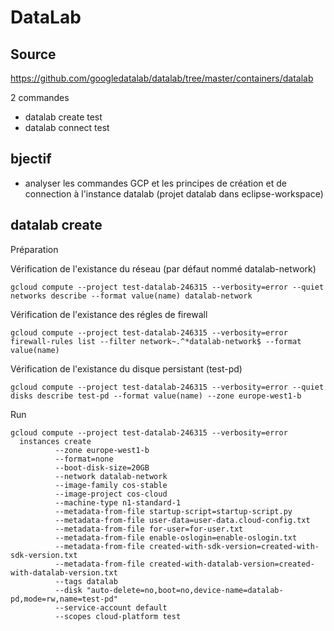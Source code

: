 # DataLab

## Source
https://github.com/googledatalab/datalab/tree/master/containers/datalab

2 commandes
- datalab create test
- datalab connect test

## bjectif
- analyser les commandes GCP et les principes de création et de connection à l'instance datalab
(projet datalab dans eclipse-workspace)

## datalab create
Préparation

Vérification de l'existance du réseau (par défaut nommé datalab-network)
```Shell
gcloud compute --project test-datalab-246315 --verbosity=error --quiet networks describe --format value(name) datalab-network
```

Vérification de l'existance des régles de firewall
```Shell
gcloud compute --project test-datalab-246315 --verbosity=error firewall-rules list --filter network~.^*datalab-network$ --format value(name)
```

Vérification de l'existance du disque persistant (test-pd)
```Shell
gcloud compute --project test-datalab-246315 --verbosity=error --quiet disks describe test-pd --format value(name) --zone europe-west1-b
```

Run
```Shell
gcloud compute --project test-datalab-246315 --verbosity=error 
  instances create 
          --zone europe-west1-b 
          --format=none 
          --boot-disk-size=20GB 
          --network datalab-network 
          --image-family cos-stable 
          --image-project cos-cloud 
          --machine-type n1-standard-1 
          --metadata-from-file startup-script=startup-script.py 
          --metadata-from-file user-data=user-data.cloud-config.txt 
          --metadata-from-file for-user=for-user.txt 
          --metadata-from-file enable-oslogin=enable-oslogin.txt 
          --metadata-from-file created-with-sdk-version=created-with-sdk-version.txt 
          --metadata-from-file created-with-datalab-version=created-with-datalab-version.txt 
          --tags datalab 
          --disk "auto-delete=no,boot=no,device-name=datalab-pd,mode=rw,name=test-pd" 
          --service-account default 
          --scopes cloud-platform test
```
